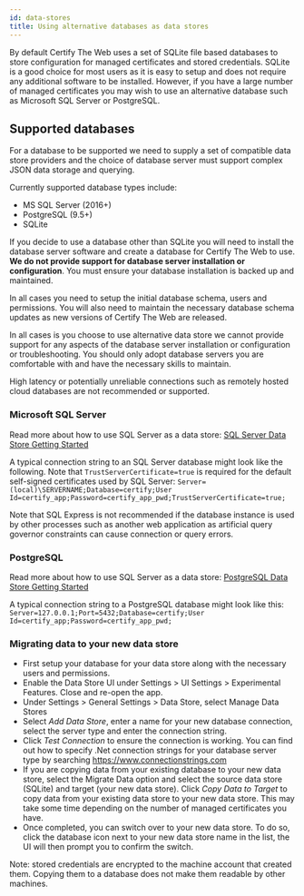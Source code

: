 ```yaml
---
id: data-stores
title: Using alternative databases as data stores
---
```


By default Certify The Web uses a set of SQLite file based databases to store configuration for managed certificates and stored credentials. SQLite is a good choice for most users as it is easy to setup and does not require any additional software to be installed. However, if you have a large number of managed certificates you may wish to use an alternative database such as Microsoft SQL Server or PostgreSQL.

## Supported databases
For a database to be supported we need to supply a set of compatible data store providers and the choice of database server must support complex JSON data storage and querying. 

Currently supported database types include:
- MS SQL Server (2016+)
- PostgreSQL (9.5+)
- SQLite

If you decide to use a database other than SQLite you will need to install the database server software and create a database for Certify The Web to use. **We do not provide support for database server installation or configuration**. You must ensure your database installation is backed up and maintained.

In all cases you need to setup the initial database schema, users and permissions. You will also need to maintain the necessary database schema updates as new versions of Certify The Web are released.

In all cases is you choose to use alternative data store we cannot provide support for any aspects of the database server installation or configuration or troubleshooting. You should only adopt database servers you are comfortable with and have the necessary skills to maintain.

High latency or potentially unreliable connections such as remotely hosted cloud databases are not recommended or supported.

### Microsoft SQL Server
Read more about how to use SQL Server as a data store: [SQL Server Data Store Getting Started](https://github.com/webprofusion/certify-plugins/tree/development/src/DataStores/SQLServer)

A typical connection string to an SQL Server database might look like the following. Note that `TrustServerCertificate=true` is required for the default self-signed certificates used by SQL Server:
`Server=(local)\SERVERNAME;Database=certify;User Id=certify_app;Password=certify_app_pwd;TrustServerCertificate=true;`

Note that SQL Express is not recommended if the database instance is used by other processes such as another web application as artificial query governor constraints can cause connection or query errors. 

### PostgreSQL
Read more about how to use SQL Server as a data store: [PostgreSQL  Data Store Getting Started](https://github.com/webprofusion/certify-plugins/tree/development/src/DataStores/Postgres)

A typical connection string to a PostgreSQL database might look like this:
`Server=127.0.0.1;Port=5432;Database=certify;User Id=certify_app;Password=certify_app_pwd;`

### Migrating data to your new data store
- First setup your database for your data store along with the necessary users and permissions.
- Enable the Data Store UI under Settings > UI Settings > Experimental Features. Close and re-open the app.
- Under Settings > General Settings > Data Store, select Manage Data Stores
- Select *Add Data Store*, enter a name for your new database connection, select the server type and enter the connection string.
- Click *Test Connection* to ensure the connection is working. You can find out how to specify .Net connection strings for your database server type by searching https://www.connectionstrings.com
- If you are copying data from your existing database to your new data store, select the Migrate Data option and select the source data store (SQLite) and target (your new data store). Click *Copy Data to Target* to copy data from your existing data store to your new data store. This may take some time depending on the number of managed certificates you have.
- Once completed, you can switch over to your new data store. To do so, click the database icon next to your new data store name in the list, the UI will then prompt you to confirm the switch.

Note: stored credentials are encrypted to the machine account that created them. Copying them to a database does not make them readable by other machines.